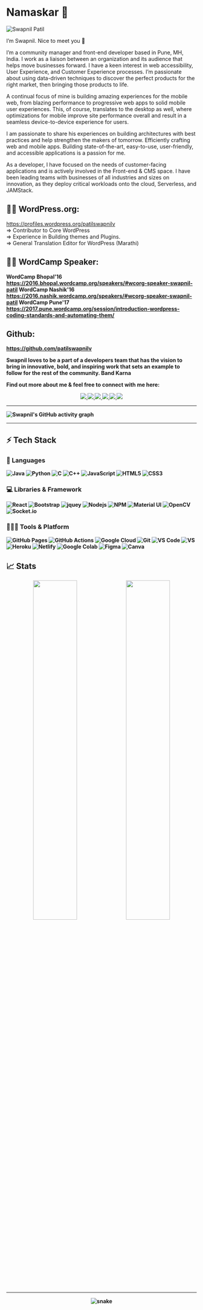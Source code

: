 # Namaskar 🙏 

![Swapnil Patil](https://i0.wp.com/swapnil.blog/wp-content/uploads/2020/05/banner-bnw.png)

I’m Swapnil. Nice to meet you 🙂

I’m a community manager and front-end developer based in Pune, MH, India. I work as a liaison between an organization and its audience that helps move businesses forward. I have a keen interest in web accessibility, User Experience, and Customer Experience processes. I’m passionate about using data-driven techniques to discover the perfect products for the right market, then bringing those products to life.

A continual focus of mine is building amazing experiences for the mobile web, from blazing performance to progressive web apps to solid mobile user experiences. This, of course, translates to the desktop as well, where optimizations for mobile improve site performance overall and result in a seamless device-to-device experience for users. 

I am passionate to share his experiences on building architectures with best practices and help strengthen the makers of tomorrow.
Efficiently crafting web and mobile apps. Building state-of-the-art, easy-to-use, user-friendly, and accessible applications is a passion for me.

As a developer, I have focused on the needs of customer-facing applications and is actively involved in the Front-end & CMS space. I have been leading teams with businesses of all industries and sizes on innovation, as they deploy critical workloads onto the cloud, Serverless, and JAMStack.

## 👨‍💻 WordPress.org:

https://profiles.wordpress.org/patilswapnilv <br>
=> Contributor to Core WordPress <br>
=> Experience in Building themes and Plugins. <br>
=> General Translation Editor for WordPress (Marathi) <br>

## 👨‍💻 WordCamp Speaker:

<b>WordCamp Bhopal'16<b> <br>
https://2016.bhopal.wordcamp.org/speakers/#wcorg-speaker-swapnil-patil
<b>WordCamp Nashik'16</b><br>
https://2016.nashik.wordcamp.org/speakers/#wcorg-speaker-swapnil-patil
<b>WordCamp Pune'17</b><br>
https://2017.pune.wordcamp.org/session/introduction-wordpress-coding-standards-and-automating-them/


## Github:
https://github.com/patilswapnilv

Swapnil loves to be a part of a developers team that has the vision to bring in innovative, bold, and inspiring work that sets an example to follow for the rest of the community. Band Karna

Find out more about me & feel free to connect with me here:

<p align="center">
	<a href="https://www.linkedin.com/in/patilswapnilv/">
		<img src="https://img.shields.io/badge/LinkedIn-0077B5?style=for-the-badge&logo=linkedin&logoColor=white" />
	</a>
	<a href="https://twitter.com/patilswapnilv email template">
		<img src="https://img.shields.io/badge/Twitter-1DA1F2?style=for-the-badge&logo=twitter&logoColor=white" />
	</a>
	<a href="https://www.instagram.com/patilswapnilv/">
		<img src="https://img.shields.io/badge/Instagram-E4405F?style=for-the-badge&logo=instagram&logoColor=white" />
	</a>
	<a href="https://dev.to/patilswpnilv">
		<img src="https://img.shields.io/badge/dev.to-0A0A0A?style=for-the-badge&logo=devdotto&logoColor=white" />
	</a>
  <a href="https://patilswapnilv.github.io/">
		<img src="https://img.shields.io/badge/portfolio-1AA260?style=for-the-badge&logo=About.me&logoColor=white" />
	</a> <a href="mailto:patilswapnilv@gmail.com">
		<img src="https://img.shields.io/badge/Gmail-D14836?style=for-the-badge&logo=gmail&logoColor=white" />
	</a>
</p>

---

![Swapnil's GitHub activity graph](https://activity-graph.herokuapp.com/graph?username=patilswapnilv&hide_border=true&theme=redical)

---

## ⚡ Tech Stack

### 🚀 Languages

![Java](https://img.shields.io/badge/Java-ED8B00?style=for-the-badge&logo=java&logoColor=white)
![Python](https://img.shields.io/badge/Python-FFD43B?style=for-the-badge&logo=python&logoColor=306998)
![C](https://img.shields.io/badge/C-00599C?style=for-the-badge&logo=c&logoColor=white)
![C++](https://img.shields.io/badge/C%2B%2B-00599C?style=for-the-badge&logo=c%2B%2B&logoColor=white)
![JavaScript](https://img.shields.io/badge/JavaScript-323330?style=for-the-badge&logo=javascript&logoColor=F7DF1E)
![HTML5](https://img.shields.io/badge/HTML5-E34F26?style=for-the-badge&logo=html5&logoColor=white)
![CSS3](https://img.shields.io/badge/CSS3-1572B6?style=for-the-badge&logo=css3&logoColor=white)

### 💻 Libraries & Framework

![React](https://img.shields.io/badge/React-20232A?style=for-the-badge&logo=react&logoColor=61DAFB)
![Bootstrap](https://img.shields.io/badge/Bootstrap-563D7C?style=for-the-badge&logo=bootstrap&logoColor=white)
![jquey](https://img.shields.io/badge/jQuery-0769AD?style=for-the-badge&logo=jquery&logoColor=white)
![Nodejs](https://img.shields.io/badge/Node.js-339933?style=for-the-badge&logo=nodedotjs&logoColor=white)
![NPM](https://img.shields.io/badge/npm-CB3837?style=for-the-badge&logo=npm&logoColor=white)
![Material UI](https://img.shields.io/badge/Material--UI-0081CB?style=for-the-badge&logo=material-ui&logoColor=white)
![OpenCV](https://img.shields.io/badge/OpenCV-27338e?style=for-the-badge&logo=OpenCV&logoColor=white)
![Socket.io](https://img.shields.io/badge/Socket.io-010101?&style=for-the-badge&logo=Socket.io&logoColor=white)

### 🧑🏻‍💻 Tools & Platform

![GitHub Pages](https://img.shields.io/badge/GitHub_Pages-100000?style=for-the-badge&logo=github&logoColor=white)
![GitHub Actions](https://img.shields.io/badge/GitHub_Actions-2088FF?style=for-the-badge&logo=github-actions&logoColor=white)
![Google Cloud](https://img.shields.io/badge/Google_Cloud-4285F4?style=for-the-badge&logo=google-cloud&logoColor=white)
![Git](https://img.shields.io/badge/Git-F05032?style=for-the-badge&logo=git&logoColor=white)
![VS Code](https://img.shields.io/badge/Visual_Studio_Code-0078D4?style=for-the-badge&logo=visual%20studio%20code&logoColor=white)
![VS](https://img.shields.io/badge/Visual_Studio-5C2D91?style=for-the-badge&logo=visual%20studio&logoColor=white)
![Heroku](https://img.shields.io/badge/Heroku-430098?style=for-the-badge&logo=heroku&logoColor=white)
![Netlify](https://img.shields.io/badge/Netlify-00C7B7?style=for-the-badge&logo=netlify&logoColor=white)
![Google Colab](https://img.shields.io/badge/Colab-F9AB00?style=for-the-badge&logo=googlecolab&color=525252)
![Figma](https://img.shields.io/badge/Figma-F24E1E?style=for-the-badge&logo=figma&logoColor=white)
![Canva](https://img.shields.io/badge/Canva-%2300C4CC.svg?&style=for-the-badge&logo=Canva&logoColor=white)

## 📈 Stats

<p align="center">
  <img width="48%" src="https://github-readme-stats.vercel.app/api?username=patilswapnilv&show_icons=true&hide_border=true&theme=radical" />
  <img width="48%" src="https://github-readme-streak-stats.herokuapp.com/?user=patilswapnilv&hide_border=true&theme=radical" />
</p>

---

<p align="center">
   <img src="https://github.com/patilswapnilv/patilswapnilv/blob/output/github-contribution-grid-snake.svg" alt="snake">
</p>
